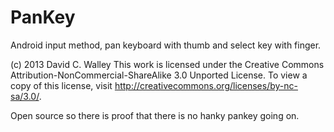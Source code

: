 PanKey
======

Android input method, pan keyboard with thumb and select key with finger.

(c) 2013 David C. Walley
This work is licensed under the Creative Commons Attribution-NonCommercial-ShareAlike 3.0 Unported License. 
To view a copy of this license, visit http://creativecommons.org/licenses/by-nc-sa/3.0/.

Open source so there is proof that there is no hanky pankey going on.

